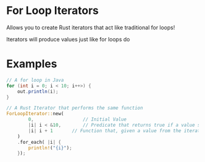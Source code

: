 # For Loop Iterators
Allows you to create Rust iterators that act like traditional for loops!

Iterators will produce values just like for loops do
# Examples
```java
// A for loop in Java
for (int i = 0; i < 10; i++>) {
	out.println(i);
}
```
```rust
// A Rust Iterator that performs the same function
ForLoopIterator::new(
        0,					// Initial Value
        |i| i < &10,		// Predicate that returns true if a value should be returned
        |i| i + 1		// Function that, given a value from the iterator, returns the next one
    )
	.for_each( |i| {
		println!("{i}");
	});
```